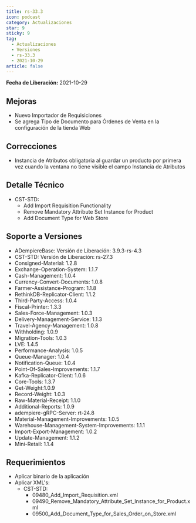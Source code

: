 ```yaml
---
title: rs-33.3
icon: podcast
category: Actualizaciones
star: 9
sticky: 9
tag:
  - Actualizaciones
  - Versiones
  - rs-33.3
  - 2021-10-29
article: false
---
```


**Fecha de Liberación:** 2021-10-29

## Mejoras

- Nuevo Importador de Requisiciones
- Se agrega Tipo de Documento para Órdenes de Venta en la configuración de la tienda Web

## Correcciones

- Instancia de Atributos obligatoria al guardar un producto por primera vez cuando la ventana no tiene visible el campo Instancia de Atributos

## Detalle Técnico

- CST-STD:
  - Add Import Requisition Functionality
  - Remove Mandatory Attribute Set Instance for Product
  - Add Document Type for Web Store

## Soporte a Versiones

- ADempiereBase: Versión de Liberación: 3.9.3-rs-4.3
- CST-STD: Versión de Liberación: rs-27.3
- Consigned-Material: 1.2.8
- Exchange-Operation-System: 1.1.7
- Cash-Management: 1.0.4
- Currency-Convert-Documents: 1.0.8
- Farmer-Assistance-Program: 1.1.8
- RethinkDB-Replicator-Client: 1.1.2
- Third-Party-Access: 1.0.4
- Fiscal-Printer: 1.3.3
- Sales-Force-Management: 1.0.3
- Delivery-Management-Service: 1.1.3
- Travel-Agency-Management: 1.0.8
- Withholding: 1.0.9
- Migration-Tools: 1.0.3
- LVE: 1.4.5
- Performance-Analysis: 1.0.5
- Queue-Manager: 1.0.4
- Notification-Queue: 1.0.4
- Point-Of-Sales-Improvements: 1.1.7
- Kafka-Replicator-Client: 1.0.6
- Core-Tools: 1.3.7
- Get-Weight:1.0.9
- Record-Weight: 1.0.3
- Raw-Material-Receipt: 1.1.0
- Additional-Reports: 1.0.9
- adempiere-gRPC-Server: rt-24.8
- Material-Management-Improvements: 1.0.5
- Warehouse-Management-System-Improvements: 1.1.1
- Import-Export-Management: 1.0.2
- Update-Management: 1.1.2
- Mini-Retail: 1.1.4

## Requerimientos

- Aplicar binario de la aplicación
- Aplicar XML's:
  - CST-STD:
    - 09480_Add_Import_Requisition.xml
    - 09490_Remove_Mandatory_Attribute_Set_Instance_for_Product.xml
    - 09500_Add_Document_Type_for_Sales_Order_on_Store.xml
